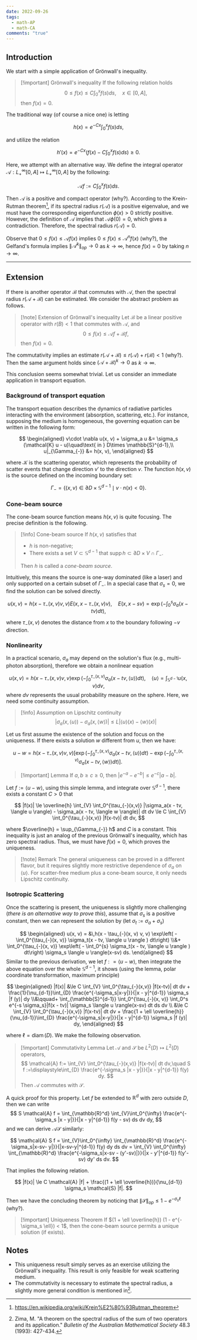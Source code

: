 ```yaml
---
date: 2022-09-26
tags:
  - math-AP
  - math-CA
comments: "true"
---
```


## Introduction
We start with a simple application of Grönwall's inequality.

> [!important]  Grönwall's inequality
> If the following relation holds
> $$
> 0\le f(x) \le C \int_0^x f(s) ds,\quad x\in [0, A],
> $$
>then $f(x) = 0$. 

The traditional way (of course a nice one) is letting 

$$
h(x) = e^{-C x} \int_0^x f(s) ds,
$$

and utilize the relation

$$
h'(x) = e^{-C x} \left(f(x) - C \int_0^x f(s) ds\right) \ge 0.
$$

Here, we attempt with an alternative way.  We define the integral operator $\mathcal{A}: L^{\infty}_{+}[0, A]\mapsto L^{\infty}_{+}[0, A]$ by the following:

$$
\mathcal{A} f:= C\int_0^x f(s) ds.
$$

Then $\mathcal{A}$ is a positive and compact operator (why?).  According to the Krein-Rutman theorem[^1], if its spectral radius $r(\mathcal{A})$ is a positive eigenvalue, and we must have the corresponding eigenfunction $\phi(x) > 0$ strictly positive. However, the definition of $\mathcal{A}$ implies that $\mathcal{A}\phi (0) = 0$, which gives a contradiction. Therefore, the spectral radius $r(\mathcal{A}) = 0$. 

Observe that $0\le f(x) \le \mathcal{A} f(x)$ implies $0\le f(x) \le \mathcal{A}^n f(x)$ (why?), the Gelfand's formula implies $\|\mathcal{A}^k\|_{op}\to 0$ as $k\to\infty$, hence $f(x) = 0$ by taking $n\to \infty$.

---

## Extension
 If there is another operator $\mathcal{B}$ that commutes with $\mathcal A$, then the spectral radius $r(\mathcal{A} + \mathcal{B})$ can be estimated. We consider the abstract problem as follows.
 
>[!note] Extension of Grönwall's inequality
>Let  $\mathcal{B}$ be a linear positive operator with $r(B) < 1$ that commutes with $\mathcal{A}$, and  
>$$
>0\le f(x) \le \mathcal{A} f + \mathcal{B} f,
>$$
> then $f(x) = 0$.

The commutativity implies an estimate $r(\mathcal A + \mathcal{B}) \le r(\mathcal{A}) + r(\mathcal{B}) < 1$ (why?). Then the same argument holds since $(\mathcal{A} + \mathcal{B})^k\to 0$ as $k\to \infty$.

This conclusion seems somewhat trivial.  Let us consider an immediate application in transport equation. 

### Background of transport equation
The transport equation describes the dynamics of radiative particles interacting with the environment (absorption, scattering, etc.). For instance, supposing the medium is homogeneous, the governing equation can be written in the following form:

$$
\begin{aligned}
v\cdot \nabla u(x, v) + \sigma_a u &= \sigma_s (\mathcal{K} u - u)\quad\text{ in } D\times \mathbb{S}^{d-1},\\
u|_{\Gamma_{-}} &= h(x, v),
\end{aligned}
$$

where $\mathcal{K}$ is the scattering operator, which represents the probability of scatter events that change direction $v'$ to the direction $v$.  The function $h(x, v)$ is the source defined on the incoming boundary set:

$$
\Gamma_{-} = \left\{(x, v)\in\partial D\times \mathbb{S}^{d-1}\mid v\cdot n(x) < 0 \right\}. 
$$

### Cone-beam source

The cone-beam source function means $h(x, v)$ is quite focusing. The precise definition is the following.

>[!info]  Cone-beam source
>If $h(x, v)$ satisfies that 
> - $h$ is non-negative;
> - There exists a set $V\subset \mathbb{S}^{d-1}$ that $\operatorname{supp} h\subset \partial D \times V\cap \Gamma_{-}$.
> 
> Then $h$ is called a *cone-beam source*. 

Intuitively, this means the source is one-way dominated (like a laser) and only supported on a certain subset of $\Gamma_{-}$. In a special case that $\sigma_s = 0$, we find the solution can be solved directly. 

$$
u(x, v) = h(x - \tau_{-}(x, v)v, v) E(x, x - \tau_{-}(x, v)v), \quad E(x, x - sv) = \exp\left( - \int_0^s \sigma_a(x - tv) dt\right),
$$

where $\tau_{-}(x, v)$ denotes the distance from $x$ to the boundary following $-v$ direction.

### Nonlinearity

In a practical scenario, $\sigma_a$ may depend on the solution's flux (e.g., multi-photon absorption), therefore we obtain a nonlinear equation

$$
u(x, v) = h(x - \tau_{-}(x, v) v, v) \exp\left( - \int_0^{\tau_{-}(x, v)} \sigma_a(x - tv, \langle u \rangle ) dt\right), \quad \langle u \rangle = \int_{\mathbb{S}^{d-1}} u(x, v) dv,
$$
where $dv$ represents the usual probability measure on the sphere. Here, we need some continuity assumption. 

>[!info] Assumption on Lipschitz continuity 
>$$
>\newcommand{\aver}[1]{\langle #1 \rangle}
>|\sigma_a(x, \aver{u}) - \sigma_a(x, \aver{w})| \le L |\aver{u}(x) - \aver{w}(x)|
>$$


Let us first assume the existence of the solution and focus on the uniqueness. If there exists a solution $w$ different from $u$, then we have:

$$
u - w = h(x-\tau_{-}(x, v)v, v) \left[ \exp\left(-\int_0^{\tau_{-}(x,v)} \sigma_a(x-tv, \langle u \rangle )dt\right)-  \exp\left(-\int_0^{\tau_{-}(x,v)} \sigma_a(x-tv, \langle w \rangle )dt\right)\right].
$$

>[!important]  Lemma 
> If $a, b \ge c \ge 0$, then $|e^{-a} - e^{-b}| \le e^{-c} |a - b|$.

Let $f:= \langle u - w\rangle$, using this simple lemma, and integrate over $\mathbb{S}^{d-1}$, there exists a constant $C > 0$ that 

$$
|f(x)| \le \overline{h}  \int_{V} \int_0^{\tau_{-}(x,v)} |\sigma_a(x - tv, \langle u \rangle) - \sigma_a(x - tv, \langle w \rangle)| dt dv \le C   \int_{V} \int_0^{\tau_{-}(x,v)} |f(x-tv)| dt dv,
$$

where $\overline{h} = \sup_{\Gamma_{-}} h$ and $C$ is a constant.  This inequality is just an analog of the previous Grönwall's inequality, which has zero spectral radius. Thus, we must have $f(x) = 0$, which proves the uniqueness. 

>[!note] Remark
>The general uniqueness can be proved in a different flavor, but it requires slightly more restrictive dependence of $\sigma_a$ on $\langle {u} \rangle$. For scatter-free medium plus a cone-beam source, it only needs Lipschitz continuity.

### Isotropic Scattering

Once the scattering is present, the uniqueness is slightly more challenging (*there is an alternative way to prove this*), assume that $\sigma_s$ is a positive constant, then we can represent the solution by (let $\sigma_t := \sigma_a + \sigma_s$)

$$
\begin{aligned}
u(x, v) = &\,h(x - \tau_{-}(x, v) v, v) \exp\left( - \int_0^{\tau_{-}(x, v)} \sigma_t(x - tv, \langle u \rangle ) dt\right) \\&+ \int_0^{\tau_{-}(x, v)} \exp\left( - \int_0^{s} \sigma_t(x - tv, \langle u \rangle ) dt\right) \sigma_s \langle u \rangle(x-sv) ds.
\end{aligned}
$$
Similar to the previous derivation, we let $f: = \langle u - w\rangle$, then integrate the above equation over the whole $\mathbb{S}^{d-1}$, it shows (using the lemma, polar coordinate transformation, maximum principle)

$$
\begin{aligned}
|f(x)| &\le C   \int_{V} \int_0^{\tau_{-}(x,v)} |f(x-tv)| dt dv + \frac{1}{\nu_{d-1}}\int_{D} \frac{e^{-\sigma_s|x-y|}}{|x - y|^{d-1}} \sigma_s  |f (y)| dy \\&\qquad+ \int_{\mathbb{S}^{d-1}} \int_0^{\tau_{-}(x, v)} \int_0^s e^{-s \sigma_s}|f(x - tv)| \sigma_s \langle u \rangle(x-sv) dt ds dv  \\
&\le C   \int_{V} \int_0^{\tau_{-}(x,v)} |f(x-tv)| dt dv + \frac{1 + \ell \overline{h}}{\nu_{d-1}}\int_{D} \frac{e^{-\sigma_s|x-y|}}{|x - y|^{d-1}} \sigma_s  |f (y)| dy,
\end{aligned}
$$

where $\ell = \operatorname{diam}(D)$. We make the following observation. 

>[!important]  Commutativity Lemma
> Let $\mathcal{A}$ and $\mathcal{S}$ be $L^2(D)\mapsto L^2(D)$ operators, 
> $$
> \mathcal{A} f:= \int_{V} \int_0^{\tau_{-}(x,v)} |f(x-tv)| dt dv,\quad S f :=\displaystyle\int_{D} \frac{e^{-\sigma_s |x - y|}}{|x - y|^{d-1}} f(y) dy.
> $$
> Then $\mathcal{A}$ commutes with $\mathcal{S}$.

A quick proof for this property. Let $f$ be extended to $\mathbb{R}^d$ with zero outside $D$, then we can write 
$$
S \mathcal{A} f = \int_{\mathbb{R}^d} \int_{V}\int_0^{\infty} \frac{e^{-\sigma_s |x - y|}}{|x - y|^{d-1}} f(y - sv) ds dv dy,
$$
and we can derive $\mathcal{A}\mathcal{S}$ similarly:

$$
\mathcal{A} S f = \int_{V}\int_0^{\infty} \int_{\mathbb{R}^d} \frac{e^{-\sigma_s|x-sv- y|}}{|x-sv-y|^{d-1}} f(y) dy ds dv = \int_{V} \int_0^{\infty} \int_{\mathbb{R}^d} \frac{e^{-\sigma_s|x-sv - (y'-sv)|}}{|x - y'|^{d-1}} f(y'-sv) dy' ds dv.
$$

That implies the following relation.

$$
|f(x)| \le C \mathcal{A} |f| + \frac{(1 + \ell \overline{h})}{\nu_{d-1}} \sigma_s \mathcal{S} |f|.
$$

Then we have the concluding theorem by noticing that $\|\mathcal{S}\|_{op} \le 1 - e^{-\sigma_s \ell}$ (why?).

>[!important]  Uniqueness Theorem
>If $(1 + \ell \overline{h}) (1 - e^{-\sigma_s \ell}) < 1$,  then the cone-beam source permits a unique solution (if exists).

## Notes
- This uniqueness result simply serves as an exercise utilizing the Grönwall's inequality. This result is only feasible for weak scattering medium. 
- The commutativity is necessary to estimate the spectral radius, a slightly more general condition is mentioned in[^2].

 
[^1]: https://en.wikipedia.org/wiki/Krein%E2%80%93Rutman_theorem
[^2]:Zima, M. "A theorem on the spectral radius of the sum of two operators and its application." _Bulletin of the Australian Mathematical Society_ 48.3 (1993): 427-434.